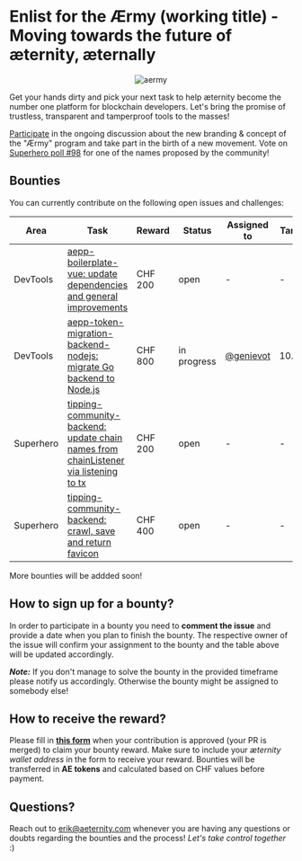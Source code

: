 # Enlist for the Ærmy (working title) - Moving towards the future of æternity, æternally

<p align="center">
   <img alt="aermy" src="https://github.com/aeternity/bounties/blob/master/1a.gif" />
</p>

Get your hands dirty and pick your next task to help æternity become the number one platform for blockchain developers. Let's bring the promise of trustless, transparent and tamperproof tools to the masses!

[Participate](https://forum.aeternity.com/t/choose-your-name-lets-find-a-name-for-the-new-community-contributor-program/9712) in the ongoing discussion about the new branding & concept of the "Ærmy" program and take part in the birth of a new movement. Vote on [Superhero poll #98](https://superhero.com/voting) for one of the names proposed by the community!

## Bounties
You can currently contribute on the following open issues and challenges:

| Area | Task | Reward | Status | Assigned to | Target date |
| --- | --- | --- | --- | --- | --- |
| DevTools | [aepp-boilerplate-vue: update dependencies and general improvements](https://github.com/aeternity/aepp-boilerplate-vue/issues/1) | CHF 200 | open | - | - |
| DevTools | [aepp-token-migration-backend-nodejs: migrate Go backend to Node.js](https://github.com/aeternity/aepp-token-migration-backend-nodejs/issues/1) | CHF 800 | in progress | [@genievot](https://github.com/genievot) | 10.09.2021 |
| Superhero | [tipping-community-backend: update chain names from chainListener via listening to tx](https://github.com/aeternity/tipping-community-backend/issues/303) | CHF 200 | open | - | - |
| Superhero | [tipping-community-backend: crawl, save and return favicon](https://github.com/aeternity/tipping-community-backend/issues/69) | CHF 400 | open | - | - |

More bounties will be addded soon!

## How to sign up for a bounty?

In order to participate in a bounty you need to **comment the issue** and provide a date when you plan to finish the bounty. The respective owner of the issue will confirm your assignment to the bounty and the table above will be updated accordingly.

***Note:*** If you don't manage to solve the bounty in the provided timeframe please notify us accordingly. Otherwise the bounty might be assigned to somebody else!

## How to receive the reward?

Please fill in **[this form](https://form.jotform.com/212153957491359)** when your contribution is approved (your PR is merged) to claim your bounty reward. Make sure to include your *æternity wallet address* in the form to receive your reward. Bounties will be transferred in **AE tokens** and calculated based on CHF values before payment.

## Questions?
Reach out to erik@aeternity.com whenever you are having any questions or doubts regarding the bounties and the process! *Let's take control together* :)
